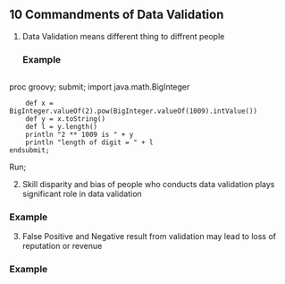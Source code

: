 ## 10 Commandments of Data Validation
1. Data Validation means different thing to diffrent people
   ### Example
   ```
proc groovy;
    submit;
        import java.math.BigInteger

        def x = BigInteger.valueOf(2).pow(BigInteger.valueOf(1009).intValue())
        def y = x.toString()
        def l = y.length()
        println "2 ** 1009 is " + y
        println "length of digit = " + l
    endsubmit;
Run;

2. Skill disparity and bias of people who conducts data validation plays significant role in data validation
### Example
3. False Positive and Negative result from validation may lead to loss of reputation or revenue
### Example
